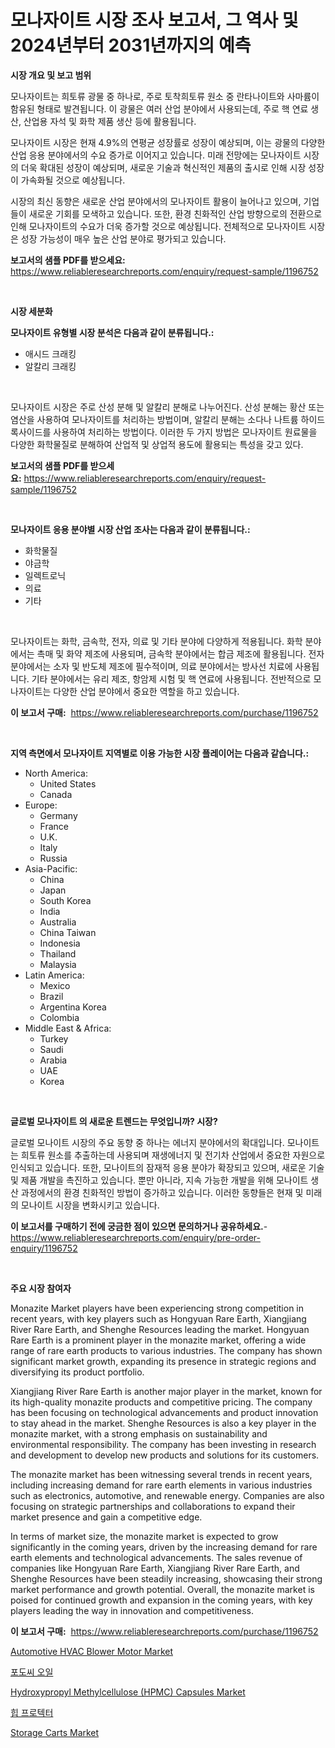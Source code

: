 <p><h1>모나자이트 시장 조사 보고서, 그 역사 및 2024년부터 2031년까지의 예측</h1></p><p><strong>시장 개요 및 보고 범위</strong></p>
<p><p>모나자이트는 희토류 광물 중 하나로, 주로 토착희토류 원소 중 란타나이트와 사마륨이 함유된 형태로 발견됩니다. 이 광물은 여러 산업 분야에서 사용되는데, 주로 핵 연료 생산, 산업용 자석 및 화학 제품 생산 등에 활용됩니다. </p><p>모나자이트 시장은 현재 4.9%의 연평균 성장률로 성장이 예상되며, 이는 광물의 다양한 산업 응용 분야에서의 수요 증가로 이어지고 있습니다. 미래 전망에는 모나자이트 시장의 더욱 확대된 성장이 예상되며, 새로운 기술과 혁신적인 제품의 출시로 인해 시장 성장이 가속화될 것으로 예상됩니다.</p><p>시장의 최신 동향은 새로운 산업 분야에서의 모나자이트 활용이 늘어나고 있으며, 기업들이 새로운 기회를 모색하고 있습니다. 또한, 환경 친화적인 산업 방향으로의 전환으로 인해 모나자이트의 수요가 더욱 증가할 것으로 예상됩니다. 전체적으로 모나자이트 시장은 성장 가능성이 매우 높은 산업 분야로 평가되고 있습니다.</p></p>
<p><strong>보고서의 샘플 PDF를 받으세요:</strong> <a href="https://www.reliableresearchreports.com/enquiry/request-sample/1196752">https://www.reliableresearchreports.com/enquiry/request-sample/1196752</a></p>
<p>&nbsp;</p>
<p><strong>시장 세분화</strong></p>
<p><strong>모나자이트 유형별 시장 분석은 다음과 같이 분류됩니다.:</strong></p>
<p><ul><li>애시드 크래킹</li><li>알칼리 크래킹</li></ul></p>
<p>&nbsp;</p>
<p><p>모나자이트 시장은 주로 산성 분해 및 알칼리 분해로 나누어진다. 산성 분해는 황산 또는 염산을 사용하여 모나자이트를 처리하는 방법이며, 알칼리 분해는 소다나 나트륨 하이드록사이드를 사용하여 처리하는 방법이다. 이러한 두 가지 방법은 모나자이트 원료물을 다양한 화학물질로 분해하여 산업적 및 상업적 용도에 활용되는 특성을 갖고 있다.</p></p>
<p><strong>보고서의 샘플 PDF를 받으세요:</strong>&nbsp;<a href="https://www.reliableresearchreports.com/enquiry/request-sample/1196752">https://www.reliableresearchreports.com/enquiry/request-sample/1196752</a></p>
<p>&nbsp;</p>
<p><strong> 모나자이트 응용 분야별 시장 산업 조사는 다음과 같이 분류됩니다.:</strong></p>
<p><ul><li>화학물질</li><li>야금학</li><li>일렉트로닉</li><li>의료</li><li>기타</li></ul></p>
<p>&nbsp;</p>
<p><p>모나자이트는 화학, 금속학, 전자, 의료 및 기타 분야에 다양하게 적용됩니다. 화학 분야에서는 촉매 및 화약 제조에 사용되며, 금속학 분야에서는 합금 제조에 활용됩니다. 전자 분야에서는 소자 및 반도체 제조에 필수적이며, 의료 분야에서는 방사선 치료에 사용됩니다. 기타 분야에서는 유리 제조, 항암제 시험 및 핵 연료에 사용됩니다. 전반적으로 모나자이트는 다양한 산업 분야에서 중요한 역할을 하고 있습니다.</p></p>
<p><strong>이 보고서 구매:</strong>&nbsp; <a href="https://www.reliableresearchreports.com/purchase/1196752">https://www.reliableresearchreports.com/purchase/1196752</a></p>
<p>&nbsp;</p>
<p><strong>지역 측면에서 모나자이트 지역별로 이용 가능한 시장 플레이어는 다음과 같습니다.:</strong></p>
<p><ul>
    <li>
        North America:
        <ul>
            <li>United States</li>
            <li>Canada</li>
        </ul>
    </li>
    <li>
        Europe:
        <ul>
            <li>Germany</li>
            <li>France</li>
            <li>U.K.</li>
            <li>Italy</li>
            <li>Russia</li>
        </ul>
    </li>
    <li>
        Asia-Pacific:
        <ul>
            <li>China</li>
            <li>Japan</li>
            <li>South Korea</li>
            <li>India</li>
            <li>Australia</li>
            <li>China Taiwan</li>
            <li>Indonesia</li>
            <li>Thailand</li>
            <li>Malaysia</li>
        </ul>
    </li>
    <li>
        Latin America:
        <ul>
            <li>Mexico</li>
            <li>Brazil</li>
            <li>Argentina Korea</li>
            <li>Colombia</li>
        </ul>
    </li>
    <li>
        Middle East & Africa:
        <ul>
            <li>Turkey</li>
            <li>Saudi</li>
            <li>Arabia</li>
            <li>UAE</li>
            <li>Korea</li>
        </ul>
    </li>
    </ul></p>
<p>&nbsp;</p>
<p><strong>글로벌 모나자이트 의 새로운 트렌드는 무엇입니까? 시장?</strong></p>
<p><p>글로벌 모나이트 시장의 주요 동향 중 하나는 에너지 분야에서의 확대입니다. 모나이트는 희토류 원소를 추출하는데 사용되며 재생에너지 및 전기차 산업에서 중요한 자원으로 인식되고 있습니다. 또한, 모나이트의 잠재적 응용 분야가 확장되고 있으며, 새로운 기술 및 제품 개발을 촉진하고 있습니다. 뿐만 아니라, 지속 가능한 개발을 위해 모나이트 생산 과정에서의 환경 친화적인 방법이 증가하고 있습니다. 이러한 동향들은 현재 및 미래의 모나이트 시장을 변화시키고 있습니다.</p></p>
<p><strong>이 보고서를 구매하기 전에 궁금한 점이 있으면 문의하거나 공유하세요.</strong>- <a href="https://www.reliableresearchreports.com/enquiry/pre-order-enquiry/1196752">https://www.reliableresearchreports.com/enquiry/pre-order-enquiry/1196752</a></p>
<p>&nbsp;</p>
<p><strong>주요 시장 참여자</strong></p>
<p><p>Monazite Market players have been experiencing strong competition in recent years, with key players such as Hongyuan Rare Earth, Xiangjiang River Rare Earth, and Shenghe Resources leading the market. Hongyuan Rare Earth is a prominent player in the monazite market, offering a wide range of rare earth products to various industries. The company has shown significant market growth, expanding its presence in strategic regions and diversifying its product portfolio.</p><p>Xiangjiang River Rare Earth is another major player in the market, known for its high-quality monazite products and competitive pricing. The company has been focusing on technological advancements and product innovation to stay ahead in the market. Shenghe Resources is also a key player in the monazite market, with a strong emphasis on sustainability and environmental responsibility. The company has been investing in research and development to develop new products and solutions for its customers.</p><p>The monazite market has been witnessing several trends in recent years, including increasing demand for rare earth elements in various industries such as electronics, automotive, and renewable energy. Companies are also focusing on strategic partnerships and collaborations to expand their market presence and gain a competitive edge.</p><p>In terms of market size, the monazite market is expected to grow significantly in the coming years, driven by the increasing demand for rare earth elements and technological advancements. The sales revenue of companies like Hongyuan Rare Earth, Xiangjiang River Rare Earth, and Shenghe Resources have been steadily increasing, showcasing their strong market performance and growth potential. Overall, the monazite market is poised for continued growth and expansion in the coming years, with key players leading the way in innovation and competitiveness.</p></p>
<p><strong>이 보고서 구매:</strong>&nbsp;&nbsp;<a href="https://www.reliableresearchreports.com/purchase/1196752">https://www.reliableresearchreports.com/purchase/1196752</a></p>
<p><p><a href="https://view.publitas.com/reportprime-1/automotive-hvac-blower-motor-market-size-market-share-and-global-market-analysis-report-2023-2030/">Automotive HVAC Blower Motor Market</a></p><p><a href="https://github.com/sougarounis/Market-Research-Report-List-2/blob/main/1400566188462.md">포도씨 오일</a></p><p><a href="https://issuu.com/reportprime-2/docs/hydroxypropyl-methylcellulose-hpmc-capsules-market">Hydroxypropyl Methylcellulose (HPMC) Capsules Market</a></p><p><a href="https://github.com/vs2869dizt0/Market-Research-Report-List-1/blob/main/9471332188463.md">힙 프로텍터</a></p><p><a href="https://frill-swim-3cd.notion.site/Storage-Carts-Market-Research-Report-Provides-thorough-Industry-Overview-which-offers-an-In-Depth-A-53a5a0576ddc47719275d63eebedc27d">Storage Carts Market</a></p></p>

